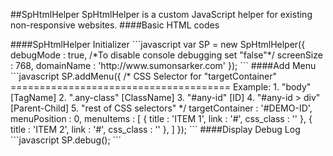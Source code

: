 ##SpHtmlHelper
SpHtmlHelper is a custom JavaScript helper for existing non-responsive websites.
####Basic HTML codes
<b>
<!DOCTYPE html>
<html>
<head>
	<title>SP HTML Helper</title>
	<meta charset="utf-8" />
	<link rel="stylesheet" type="text/css" href="dist/css/sp-html-helper.css">
</head>
<body>
	<div id="SpHtmlHelperMenu"></div>
	<script type="text/javascript" src="dist/js/sp-html-helper.js"></script>
	<script type="text/javascript" src="dist/js/sp-html-helper-config.js"></script>
</body>
</html>
</b>
####SpHtmlHelper Initializer
```javascript
var SP = new SpHtmlHelper({
	debugMode 	: true, /*To disable console debugging set "false"*/
	screenSize 	: 768,
	domainName 	: 'http://www.sumonsarker.com'
});
```
####Add Menu
```javascript
SP.addMenu({
	/*
		CSS Selector for "targetContainer"
		======================================
		Example:
		1. "body" 				[TagName]
		2. ".any-class" 		[ClassName]
		3. "#any-id" 			[ID]
		4. "#any-id > div" 		[Parent-Child]
		5. "rest of CSS selectors"
	*/
	targetContainer : '#DEMO-ID',
	menuPosition 	: 0,
	menuItems 		: [
		{
			title 		: 'ITEM 1',
			link 		: '#',
			css_class 	: ''
		},
		{
			title 		: 'ITEM 2',
			link 		: '#',
			css_class 	: ''
		},
	]
});
```
####Display Debug Log
```javascript
SP.debug();
```
